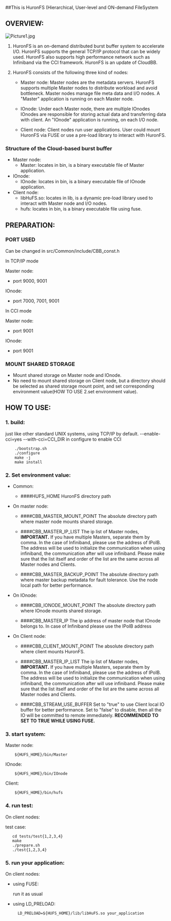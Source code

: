 ##This is HuronFS (Hierarchical, User-level and ON-demand FileSystem

OVERVIEW:
--------------------------------------------------------------------------------------------------------------

![Picture1.jpg](https://bitbucket.org/repo/8xdeRp/images/4105842247-Picture1.jpg)

1. HuronFS is an on-demand distributed burst buffer system to accelerate I/O. HuronFS supports the general TCP/IP protocol that can be widely used. HuronFS also supports high performance network such as Infiniband via the CCI framework. HuronFS is an update of CloudBB.

2. HuronFS consists of the following three kind of nodes:

    * Master node:
Master nodes are the metadata servers.
HuronFS supports multiple Master nodes to distribute workload and avoid bottleneck.
Master nodes manage file meta data and I/O nodes.
A "Master" application is running on each Master node.

    * IOnode:
Under each Master node, there are multiple IOnodes
IOnodes are responsible for storing actual data and transferring data with client.
An "IOnode" application is running, on each I/O node.

    * Client node:
Client nodes run user applications.
User could mount HuronFS via FUSE or use a pre-load library to interact with HuronFS.

### Structure of the Cloud-based burst buffer
* Master node:
    * Master: locates in bin, is a binary executable file of Master application.
* IOnode:
    * IOnode: locates in bin, is a binary executable file of IOnode application.
* Client node:
    * libHuFS.so: locates in lib, is a dynamic pre-load library used to interact with Master node and I/O nodes.
    * hufs: locates in bin, is a binary executable file using fuse.

PREPARATION:
--------------------------------------------------------------------------------------------------------------
### PORT USED
Can be changed in src/Common/include/CBB_const.h

In TCP/IP mode 

Master node:

* port 9000, 9001

IOnode:

* port 7000, 7001, 9001

In CCI mode

Master node:

* port 9001

IOnode:

* port 9001

### MOUNT SHARED STORAGE

* Mount shared storage on Master node and IOnode.
* No need to mount shared storage on Client node, but a directory should be selected as shared storage mount point, and set corresponding environment value(HOW TO USE 2.set environment value).

HOW TO USE:
--------------------------------------------------------------------------------------------------------------
### 1. build:
just like other standard UNIX systems, using TCP/IP by default.
--enable-cci=yes --with-cci=CCI_DIR in configure to enable CCI

        ./bootstrap.sh
        ./configure
        make -j
        make install

### 2. Set environment value:

* Common:

    * ####HUFS_HOME
HuronFS directory path

* On master node:

    * ####CBB_MASTER_MOUNT_POINT
The absolute directory path where master node mounts shared storage.

    * ####CBB_MASTER_IP_LIST
The ip list of Master nodes, **IMPORTANT.**
If you have multiple Masters, separate them by comma.
In the case of Infiniband, please use the address of IPoIB. The address will be used to initialize the communication when using infiniband, the communication after will use infiniband.
Please make sure that the list itself and order of the list are the same across all Master nodes and Clients.

    * ####CBB_MASTER_BACKUP_POINT
The absolute directory path where master backup metadata for fault tolerance. Use the node local path for better performance.

* On IOnode:

    * ####CBB_IONODE_MOUNT_POINT
The absolute directory path where IOnode mounts shared storage.

    * ####CBB_MASTER_IP
The ip address of master node that IOnode belongs to.
In case of Infiniband please use the IPoIB address

* On Client node:

    * ####CBB_CLIENT_MOUNT_POINT
The absolute directory path where client mounts HuronFS.

    * ####CBB_MASTER_IP_LIST
The ip list of Master nodes, **IMPORTANT.**
If you have multiple Masters, separate them by comma.
In the case of Infiniband, please use the address of IPoIB. The address will be used to initialize the communication when using infiniband, the communication after will use infiniband.
Please make sure that the list itself and order of the list are the same across all Master nodes and Clients.

    * ####CBB_STREAM_USE_BUFFER
Set to "true" to use Client local IO buffer for better performance.
Set to "false" to disable, then all the IO will be committed to remote immediately.
**RECOMMENDED TO SET TO TRUE WHILE USING FUSE.**

### 3. start system:
Master node:

        ${HUFS_HOME}/bin/Master

IOnode:

        ${HUFS_HOME}/bin/IOnode

Client:

        ${HUFS_HOME}/bin/hufs

### 4. run test:
On client nodes:

test case:
       
       cd tests/test{1,2,3,4}
       make
       ./prepare.sh
       ./test{1,2,3,4}

### 5. run your application:
On client nodes:

* using FUSE:

    run it as usual

* using LD_PRELOAD:

        LD_PRELOAD=${HUFS_HOME}/lib/libHuFS.so your_application